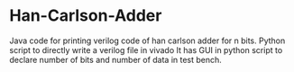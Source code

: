 # Han-Carlson-Adder
Java code for printing verilog code of han carlson adder for n bits.
Python script to directly write a verilog file in vivado
It has GUI  in python script to declare number of bits and number of data in test bench.

